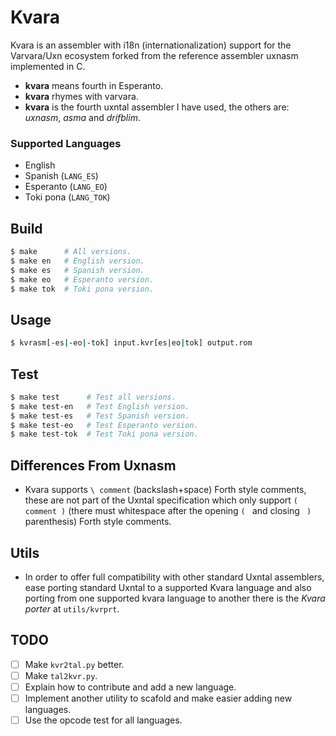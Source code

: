 # Kvara

Kvara is an assembler with i18n (internationalization) support for the Varvara/Uxn ecosystem forked from the reference assembler uxnasm implemented in C.

- **kvara** means fourth in Esperanto.
- **kvara** rhymes with varvara.
- **kvara** is the fourth uxntal assembler I have used, the others are: *uxnasm*, *asma* and *drifblim*.

### Supported Languages

- English
- Spanish (`LANG_ES`)
- Esperanto (`LANG_EO`)
- Toki pona (`LANG_TOK`)

## Build

```bash
$ make      # All versions.
$ make en   # English version.
$ make es   # Spanish version.
$ make eo   # Esperanto version.
$ make tok  # Toki pona version.
```

## Usage

```bash
$ kvrasm[-es|-eo|-tok] input.kvr[es|eo|tok] output.rom
```

## Test

```bash
$ make test      # Test all versions.
$ make test-en   # Test English version.
$ make test-es   # Test Spanish version.
$ make test-eo   # Test Esperanto version.
$ make test-tok  # Test Toki pona version.

```

## Differences From Uxnasm

- Kvara supports `\ comment` (backslash+space) Forth style comments, these are not 
  part of the Uxntal specification which only support `( comment )` 
  (there must whitespace after the opening `( ` and closing ` )` parenthesis) 
  Forth style comments. 

## Utils

- In order to offer full compatibility with other standard Uxntal assemblers,
  ease porting standard Uxntal to a supported Kvara language and also porting
  from one supported kvara language to another there is the *Kvara porter* at
  `utils/kvrprt`.

## TODO

- [ ] Make `kvr2tal.py` better.
- [ ] Make `tal2kvr.py`.
- [ ] Explain how to contribute and add a new language.
- [ ] Implement another utility to scafold and make easier adding new languages.
- [ ] Use the opcode test for all languages.
